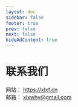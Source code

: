 ```yaml
---
layout: doc
sidebar: false
footer: true
prev: false
next: false 
hideAdContent: true
---
```



# 联系我们

网站： https://xlxf.cn   
邮箱： xlxwhy@gmail.com   























